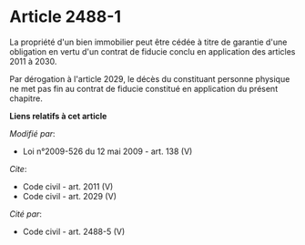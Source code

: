 # Article 2488-1

La propriété d'un bien immobilier peut être cédée à titre de garantie d'une obligation en vertu d'un contrat de fiducie
conclu en application des articles 2011 à 2030. 

Par dérogation à l'article 2029, le décès du constituant personne physique ne met pas fin au contrat de fiducie constitué en
application du présent chapitre.

**Liens relatifs à cet article**

_Modifié par_:

  - Loi n°2009-526 du 12 mai 2009 - art. 138 (V)

_Cite_:

  - Code civil - art. 2011 (V)
  - Code civil - art. 2029 (V)

_Cité par_:

  - Code civil - art. 2488-5 (V)
